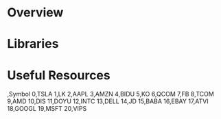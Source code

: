 # Overview

# Libraries

# Useful Resources

,Symbol
0,TSLA
1,LK
2,AAPL
3,AMZN
4,BIDU
5,KO
6,QCOM
7,FB
8,TCOM
9,AMD
10,DIS
11,DOYU
12,INTC
13,DELL
14,JD
15,BABA
16,EBAY
17,ATVI
18,GOOGL
19,MSFT
20,VIPS
